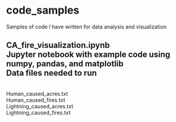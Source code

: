 # code_samples
Samples of code I have written for data analysis and visualization

**CA_fire_visualization.ipynb**
<br/>Jupyter notebook with example code using numpy, pandas, and matplotlib
<br/>Data files needed to run
-----------------------------
<br/>Human_caused_acres.txt
<br/>Human_caused_fires.txt
<br/>Lightning_caused_acres.txt
<br/>Lightning_caused_fires.txt
